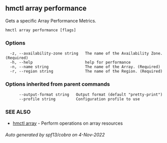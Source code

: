 ## hmctl array performance

Gets a specific Array Performance Metrics.

```
hmctl array performance [flags]
```

### Options

```
  -z, --availability-zone string   The name of the Availability Zone. (Required)
  -h, --help                       help for performance
  -n, --name string                The name of the Array. (Required)
  -r, --region string              The name of the Region. (Required)
```

### Options inherited from parent commands

```
      --output-format string   Output format (default "pretty-print")
      --profile string         Configuration profile to use
```

### SEE ALSO

* [hmctl array](hmctl_array.md)	 - Perform operations on array resources

###### Auto generated by spf13/cobra on 4-Nov-2022
